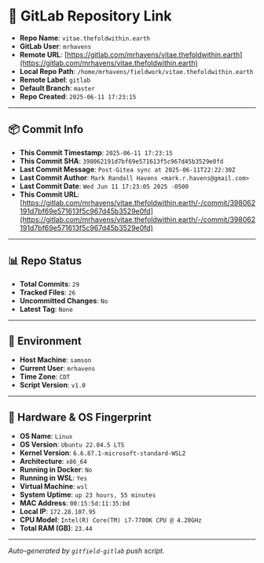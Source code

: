 # 🔗 GitLab Repository Link

- **Repo Name**: `vitae.thefoldwithin.earth`
- **GitLab User**: `mrhavens`
- **Remote URL**: [https://gitlab.com/mrhavens/vitae.thefoldwithin.earth](https://gitlab.com/mrhavens/vitae.thefoldwithin.earth)
- **Local Repo Path**: `/home/mrhavens/fieldwork/vitae.thefoldwithin.earth`
- **Remote Label**: `gitlab`
- **Default Branch**: `master`
- **Repo Created**: `2025-06-11 17:23:15`

---

## 📦 Commit Info

- **This Commit Timestamp**: `2025-06-11 17:23:15`
- **This Commit SHA**: `398062191d7bf69e571613f5c967d45b3529e0fd`
- **Last Commit Message**: `Post-Gitea sync at 2025-06-11T22:22:30Z`
- **Last Commit Author**: `Mark Randall Havens <mark.r.havens@gmail.com>`
- **Last Commit Date**: `Wed Jun 11 17:23:05 2025 -0500`
- **This Commit URL**: [https://gitlab.com/mrhavens/vitae.thefoldwithin.earth/-/commit/398062191d7bf69e571613f5c967d45b3529e0fd](https://gitlab.com/mrhavens/vitae.thefoldwithin.earth/-/commit/398062191d7bf69e571613f5c967d45b3529e0fd)

---

## 📊 Repo Status

- **Total Commits**: `29`
- **Tracked Files**: `26`
- **Uncommitted Changes**: `No`
- **Latest Tag**: `None`

---

## 🧽 Environment

- **Host Machine**: `samson`
- **Current User**: `mrhavens`
- **Time Zone**: `CDT`
- **Script Version**: `v1.0`

---

## 🧬 Hardware & OS Fingerprint

- **OS Name**: `Linux`
- **OS Version**: `Ubuntu 22.04.5 LTS`
- **Kernel Version**: `6.6.87.1-microsoft-standard-WSL2`
- **Architecture**: `x86_64`
- **Running in Docker**: `No`
- **Running in WSL**: `Yes`
- **Virtual Machine**: `wsl`
- **System Uptime**: `up 23 hours, 55 minutes`
- **MAC Address**: `00:15:5d:11:35:bd`
- **Local IP**: `172.28.107.95`
- **CPU Model**: `Intel(R) Core(TM) i7-7700K CPU @ 4.20GHz`
- **Total RAM (GB)**: `23.44`

---

_Auto-generated by `gitfield-gitlab` push script._
